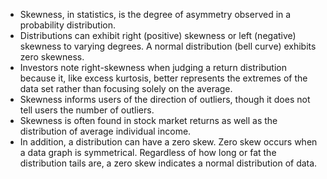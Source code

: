 - Skewness, in statistics, is the degree of asymmetry observed in a probability distribution.
- Distributions can exhibit right (positive) skewness or left (negative) skewness to varying degrees. A normal distribution (bell curve) exhibits zero skewness.
- Investors note right-skewness when judging a return distribution because it, like excess kurtosis, better represents the extremes of the data set rather than focusing solely on the average.
- Skewness informs users of the direction of outliers, though it does not tell users the number of outliers.
- Skewness is often found in stock market returns as well as the distribution of average individual income.
- In addition, a distribution can have a zero skew. Zero skew occurs when a data graph is symmetrical. Regardless of how long or fat the distribution tails are, a zero skew indicates a normal distribution of data.
